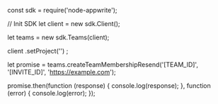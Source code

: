 const sdk = require('node-appwrite');

// Init SDK
let client = new sdk.Client();

let teams = new sdk.Teams(client);

client
    .setProject('')
;

let promise = teams.createTeamMembershipResend('[TEAM_ID]', '[INVITE_ID]', 'https://example.com');

promise.then(function (response) {
    console.log(response);
}, function (error) {
    console.log(error);
});